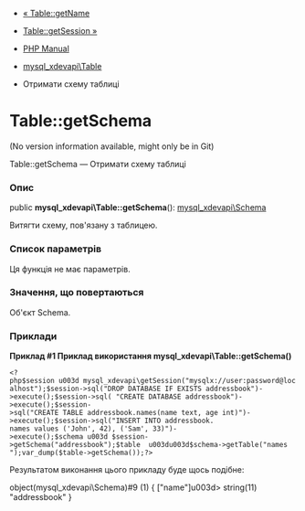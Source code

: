 - [« Table::getName](mysql-xdevapi-table.getname.md)
- [Table::getSession »](mysql-xdevapi-table.getsession.md)

- [PHP Manual](index.md)
- [mysql_xdevapi\Table](class.mysql-xdevapi-table.md)
- Отримати схему таблиці

# Table::getSchema

(No version information available, might only be in Git)

Table::getSchema — Отримати схему таблиці

### Опис

public **mysql_xdevapi\Table::getSchema**():
[mysql_xdevapi\Schema](class.mysql-xdevapi-schema.md)

Витягти схему, пов'язану з таблицею.

### Список параметрів

Ця функція не має параметрів.

### Значення, що повертаються

Об'єкт Schema.

### Приклади

**Приклад #1 Приклад використання **mysql_xdevapi\Table::getSchema()****

` <?php$session u003d mysql_xdevapi\getSession("mysqlx://user:password@localhost");$session->sql("DROP DATABASE IF EXISTS addressbook")->execute();$session->sql( "CREATE DATABASE addressbook")->execute();$session->sql("CREATE TABLE addressbook.names(name text, age int)")->execute();$session->sql("INSERT INTO addressbook. names values ('John', 42), ('Sam', 33)")->execute();$schema u003d $session->getSchema("addressbook");$table  u003du003d$schema->getTable("names ");var_dump($table->getSchema());?> `

Результатом виконання цього прикладу буде щось подібне:

object(mysql_xdevapi\Schema)#9 (1) {
["name"]u003d>
string(11) "addressbook"
}
